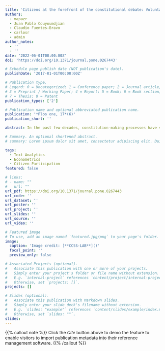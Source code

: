 ```yaml
---
title: 'Citizens at the forefront of the constitutional debate: Voluntary citizen participation determinants and emergent content in Chile'
authors:
  - mapazr
  - Juan Pablo Couyoumdjian
  - Claudio Fuentes-Bravo
  - carlosr
  - admin
author_notes:
  - ''
  - ''
date: '2022-06-01T00:00:00Z'
doi: 'https://doi.org/10.1371/journal.pone.0267443'

# Schedule page publish date (NOT publication's date).
publishDate: '2017-01-01T00:00:00Z'

# Publication type.
# Legend: 0 = Uncategorized; 1 = Conference paper; 2 = Journal article;
# 3 = Preprint / Working Paper; 4 = Report; 5 = Book; 6 = Book section;
# 7 = Thesis; 8 = Patent
publication_types: ['2']

# Publication name and optional abbreviated publication name.
publication: '*Plos one, 17*(6)'
publication_short: ''

abstract: In the past few decades, constitution-making processes have shifted from being undertakings performed by elites and closed off from the public to ones incorporating democratic mechanisms. Little is known, however, about the determinants of voluntary public participation and how they affect the outcomes of the deliberative process in terms of content and quality. Here, we study the process of constituent involvement in the rewriting of Chile’s constitution in 2016. A total of 106, 412 citizens in 8, 113 different local encounters voluntarily congregated in groups of ten or more to collectively determine what social rights should be considered for inclusion in the new constitution, deliberating and then articulating in the written word why should be included. We brought our data to statistical regression models at the municipality level, the results show that the main determinants associated with increasing citizen participation are educational level, engagement in politics, support for the government, and Internet access. In contrast, population density and the share of Evangelical Christians in the general population decrease citizen participation. Then, we further analyze the written arguments for each collectively-selected constitutional rights. The findings suggest that groups from socioeconomically developed municipalities (with higher educational levels and where the main economic activities are more distant from natural resources), on average, deliberate consistently more about themes, concepts, and ideas compared to groups from less developed municipalities. These results provide an empirical ground on the driver factors of voluntary citizen participation and on the benefits and disadvantages of deliberative democracy. Hence, results can inform the organization of new deliberative processes.

# Summary. An optional shortened abstract.
# summary: Lorem ipsum dolor sit amet, consectetur adipiscing elit. Duis posuere tellus ac convallis placerat. Proin tincidunt magna sed ex sollicitudin condimentum.

tags:
  - Text Analytics
  - Econometrics
  - Citizen Participation
featured: false

# links:
# - name: ""
#   url: ""
url_pdf: https://doi.org/10.1371/journal.pone.0267443
url_code: ''
url_dataset: ''
url_poster: ''
url_project: ''
url_slides: ''
url_source: ''
url_video: ''

# Featured image
# To use, add an image named `featured.jpg/png` to your page's folder.
image:
  caption: 'Image credit: [**CCSS-LAB**]()'
  focal_point: ''
  preview_only: false

# Associated Projects (optional).
#   Associate this publication with one or more of your projects.
#   Simply enter your project's folder or file name without extension.
#   E.g. `internal-project` references `content/project/internal-project/index.md`.
#   Otherwise, set `projects: []`.
projects: []

# Slides (optional).
#   Associate this publication with Markdown slides.
#   Simply enter your slide deck's filename without extension.
#   E.g. `slides: "example"` references `content/slides/example/index.md`.
#   Otherwise, set `slides: ""`.
slides:
---
```


{{% callout note %}}
Click the _Cite_ button above to demo the feature to enable visitors to import publication metadata into their reference management software.
{{% /callout %}}

<!-- Supplementary notes can be added here, including [code and math](https://wowchemy.com/docs/content/writing-markdown-latex/). -->
